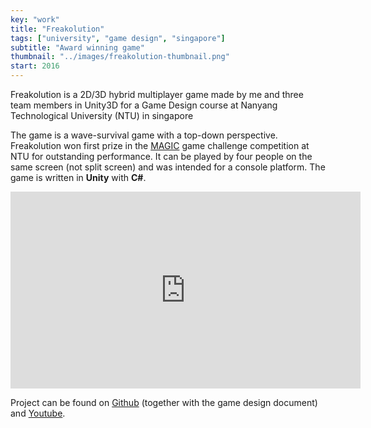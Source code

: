 ```yaml
---
key: "work"
title: "Freakolution"
tags: ["university", "game design", "singapore"]
subtitle: "Award winning game"
thumbnail: "../images/freakolution-thumbnail.png"
start: 2016
---
```

Freakolution is a 2D/3D hybrid multiplayer game made by me and three team members in Unity3D for a Game Design course at Nanyang Technological University (NTU) in singapore
<!-- end -->
The game is a wave-survival game with a top-down perspective. Freakolution won first prize in the [MAGIC](https://magic.ntu.edu.sg/Pages/default.aspx) game challenge competition at NTU for outstanding performance. It can be played by four people on the same screen (not split screen) and was intended for a console platform. The game is written in **Unity** with **C#**.

<iframe width="560" height="315" src="https://www.youtube.com/embed/HZn-pMRpLiU" frameborder="0" allow="accelerometer; autoplay; encrypted-media; gyroscope; picture-in-picture" allowfullscreen></iframe>

Project can be found on [Github](https://github.com/kbladin/DracoLabs_Freakolution) (together with the game design document) and [Youtube](https://www.youtube.com/watch?v=HZn-pMRpLiU).